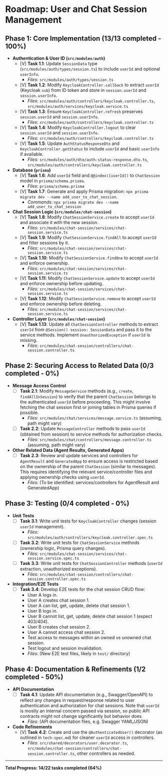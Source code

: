 # Roadmap: User and Chat Session Management

## Phase 1: Core Implementation (13/13 completed - 100%)

- **Authentication & User ID (`src/modules/auth`)**
  - [V] **Task 1.1**: Update `SessionData` type (`src/modules/auth/types/session.ts`) to include `userId` and optional `userInfo`.
    - _Files_: `src/modules/auth/types/session.ts`
  - [V] **Task 1.2**: Modify `KeycloakController.callback` to extract `userId` (Keycloak `sub`) from ID token and store in `session.userId` and `session.userInfo`.
    - _Files_: `src/modules/auth/controllers/keycloak.controller.ts`, `src/modules/auth/services/keycloak.service.ts`
  - [V] **Task 1.3**: Ensure `KeycloakController.refresh` preserves `session.userId` and `session.userInfo`.
    - _Files_: `src/modules/auth/controllers/keycloak.controller.ts`
  - [V] **Task 1.4**: Modify `KeycloakController.logout` to clear `session.userId` and `session.userInfo`.
    - _Files_: `src/modules/auth/controllers/keycloak.controller.ts`
  - [V] **Task 1.5**: Update `AuthStatusResponseDto` and `KeycloakController.getStatus` to include `userId` and basic `userInfo` if available.
    - _Files_: `src/modules/auth/dto/auth-status-response.dto.ts`, `src/modules/auth/controllers/keycloak.controller.ts`
- **Database (`prisma`)**
  - [V] **Task 1.6**: Add `userId` field and `@@index([userId])` to `ChatSession` model in `prisma/schema.prisma`.
    - _Files_: `prisma/schema.prisma`
  - [V] **Task 1.7**: Generate and apply Prisma migration: `npx prisma migrate dev --name add_user_to_chat_session`.
    - _Commands_: `npx prisma migrate dev --name add_user_to_chat_session`
- **Chat Session Logic (`src/modules/chat-session`)**
  - [V] **Task 1.8**: Modify `ChatSessionService.create` to accept `userId` and associate it with the new session.
    - _Files_: `src/modules/chat-session/services/chat-session.service.ts`
  - [V] **Task 1.9**: Modify `ChatSessionService.findAll` to accept `userId` and filter sessions by it.
    - _Files_: `src/modules/chat-session/services/chat-session.service.ts`
  - [V] **Task 1.10**: Modify `ChatSessionService.findOne` to accept `userId` and enforce ownership.
    - _Files_: `src/modules/chat-session/services/chat-session.service.ts`
  - [V] **Task 1.11**: Modify `ChatSessionService.update` to accept `userId` and enforce ownership before updating.
    - _Files_: `src/modules/chat-session/services/chat-session.service.ts`
  - [V] **Task 1.12**: Modify `ChatSessionService.remove` to accept `userId` and enforce ownership before deleting.
    - _Files_: `src/modules/chat-session/services/chat-session.service.ts`
- **Controller Layer (`src/modules/chat-session`)**
  - [V] **Task 1.13**: Update all `ChatSessionController` methods to extract `userId` from `@Session() session: SessionData` and pass it to the service methods. Implement `UnauthorizedException` if `userId` is missing.
    - _Files_: `src/modules/chat-session/controllers/chat-session.controller.ts`

## Phase 2: Securing Access to Related Data (0/3 completed - 0%)

- **Message Access Control**
  - [ ] **Task 2.1**: Modify `MessageService` methods (e.g., `create`, `findAllInSession`) to verify that the parent `ChatSession` belongs to the authenticated `userId` before proceeding. This might involve fetching the chat session first or joining tables in Prisma queries if possible.
    - _Files_: `src/modules/chat/services/message.service.ts` (assuming, path might vary)
  - [ ] **Task 2.2**: Update `MessageController` methods to pass `userId` (obtained from session) to service methods for authorization checks.
    - _Files_: `src/modules/chat/controllers/message.controller.ts` (assuming, path might vary)
- **Other Related Data (Agent Results, Generated Apps)**
  - [ ] **Task 2.3**: Review and update services and controllers for `AgentResult` and `GeneratedApp` to ensure access is restricted based on the ownership of the parent `ChatSession` (similar to messages). This requires identifying the relevant service/controller files and applying ownership checks using `userId`.
    - _Files_: (To be identified: services/controllers for AgentResult and GeneratedApp)

## Phase 3: Testing (0/4 completed - 0%)

- **Unit Tests**
  - [ ] **Task 3.1**: Write unit tests for `KeycloakController` changes (session `userId` management).
    - _Files_: `src/modules/auth/controllers/keycloak.controller.spec.ts`
  - [ ] **Task 3.2**: Write unit tests for `ChatSessionService` methods (ownership logic, Prisma query changes).
    - _Files_: `src/modules/chat-session/services/chat-session.service.spec.ts`
  - [ ] **Task 3.3**: Write unit tests for `ChatSessionController` methods (`userId` extraction, unauthorized exceptions).
    - _Files_: `src/modules/chat-session/controllers/chat-session.controller.spec.ts`
- **Integration/E2E Tests**
  - [ ] **Task 3.4**: Develop E2E tests for the chat session CRUD flow:
    - User A logs in.
    - User A creates chat session 1.
    - User A can list, get, update, delete chat session 1.
    - User B logs in.
    - User B cannot list, get, update, delete chat session 1 (expect 403/404).
    - User B creates chat session 2.
    - User A cannot access chat session 2.
    - Test access to messages within an owned vs unowned chat session.
    - Test logout and session invalidation.
    - _Files_: (New E2E test files, likely in `test/` directory)

## Phase 4: Documentation & Refinements (1/2 completed - 50%)

- **API Documentation**
  - [ ] **Task 4.1**: Update API documentation (e.g., Swagger/OpenAPI) to reflect any changes in request/response related to user authentication and authorization for chat sessions. Note that `userId` is mostly an internal concern passed via session, so public API contracts might not change significantly but behavior does.
    - _Files_: (API documentation files, e.g. Swagger YAML/JSON)
- **Code Refinements**
  - [V] **Task 4.2**: Create and use the `@AuthenticatedUser()` decorator (as outlined in `tech-spec.md`) for cleaner `userId` access in controllers.
    - _Files_: `src/shared/decorators/user.decorator.ts`, `src/modules/chat-session/controllers/chat-session.controller.ts`, other controllers as needed.

---

**Total Progress: 14/22 tasks completed (64%)**
